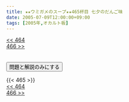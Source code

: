 ```yaml
---
title: ★★ウミガメのスープ★★465杯目 七夕のだんご味
date: 2005-07-09T12:00:00+09:00
tags: [2005年,オカルト板]
---
```

<div class="th_left"><a href="../464"><< 464</a></div>
<div class="th_right"><a href="../466">466 >></a></div>
<br><br>
<script src="../../js/cupsoup.js"></script>
<form>
<input type="button" value="問題と解説のみにする" onClick="toggleCupsoup()">
</form>
{{< 465 >}}
<div class="th_left"><a href="../464"><< 464</a></div>
<div class="th_right"><a href="../466">466 >></a></div>